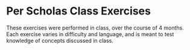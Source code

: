 # Per Scholas Class Exercises

These exercises were performed in class, over the course of 4 months. 
Each exercise varies in difficulty and language, and is meant to test knowledge of concepts discussed in class. 
